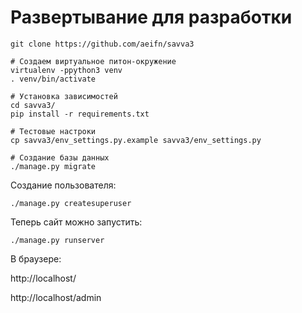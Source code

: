 # Развертывание для разработки

```
git clone https://github.com/aeifn/savva3

# Создаем виртуальное питон-окружение
virtualenv -ppython3 venv
. venv/bin/activate

# Установка зависимостей
cd savva3/
pip install -r requirements.txt

# Тестовые настроки
cp savva3/env_settings.py.example savva3/env_settings.py

# Создание базы данных
./manage.py migrate
```

Создание пользователя:

```
./manage.py createsuperuser
```

Теперь сайт можно запустить:

```
./manage.py runserver
```

В браузере:

http://localhost/

http://localhost/admin
